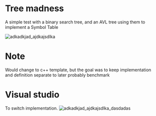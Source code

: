 # Tree madness

A simple test with a binary search tree, and an AVL tree
using them to implement a Symbol Table

![adkadkjad_ajdkajsdlka](https://github.com/Heroadn/Tree-Madness/assets/36571620/e26ed677-00b5-43fd-9539-9d33145c2c60)


# Note
Would change to c++ template, but the goal was to keep implementation and definition separate
to later probably benchmark

# Visual studio
To switch implementation.
![adkadkjad_ajdkajsdlka_dasdadas](https://github.com/Heroadn/Tree-Madness/assets/36571620/9841b19a-a7dc-4b61-845e-ee1ac6e0ac7e)

